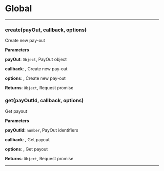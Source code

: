 # Global





* * *

### create(payOut, callback, options) 

Create new pay-out

**Parameters**

**payOut**: `Object`, PayOut object

**callback**: , Create new pay-out

**options**: , Create new pay-out

**Returns**: `Object`, Request promise


### get(payOutId, callback, options) 

Get payout

**Parameters**

**payOutId**: `number`, PayOut identifiers

**callback**: , Get payout

**options**: , Get payout

**Returns**: `Object`, Request promise



* * *










